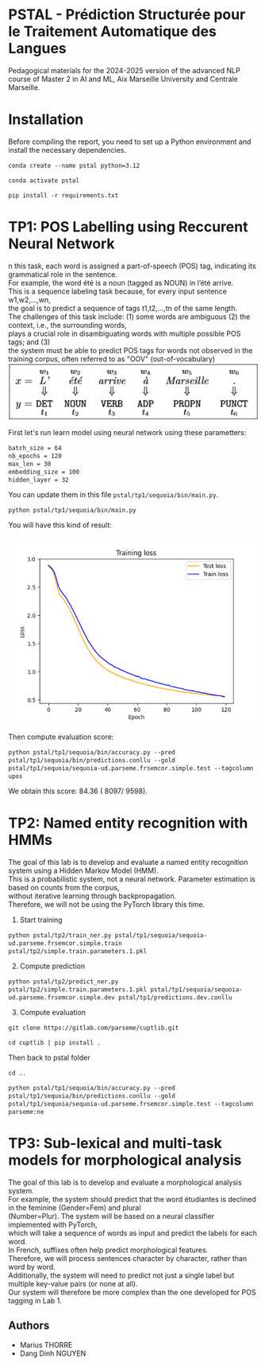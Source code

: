 # PSTAL - Prédiction Structurée pour le Traitement Automatique des Langues

Pedagogical materials for the 2024-2025 version of the advanced NLP course
of Master 2 in AI and ML, Aix Marseille University and Centrale Marseille.

# Installation

Before compiling the report, you need to set up a Python environment and install the necessary dependencies.
```shell
conda create --name pstal python=3.12
```

```shell
conda activate pstal
```

```shell
pip install -r requirements.txt
```

# TP1: POS Labelling using Reccurent Neural Network
n this task, each word is assigned a part-of-speech (POS) tag, indicating its grammatical role in the sentence. <br>
For example, the word été is a noun (tagged as NOUN) in l’été arrive. <br>
This is a sequence labeling task because, for every input sentence w1,w2,…,wn, <br>
the goal is to predict a sequence of tags t1,t2,…,tn of the same length. <br>
The challenges of this task include: (1) some words are ambiguous (2) the context, i.e., the surrounding words, <br>
plays a crucial role in disambiguating words with multiple possible POS tags; and (3) <br>
the system must be able to predict POS tags for words not observed in the training corpus, often referred to as "OOV" (out-of-vocabulary)
<img src="img/Figure_2.png"> <br>

First let's run learn model using neural network using these parametters:

    batch_size = 64
    nb_epochs = 120
    max_len = 30
    embedding_size = 100
    hidden_layer = 32
You can update them in this file ``pstal/tp1/sequoia/bin/main.py``.

```shell
python pstal/tp1/sequoia/bin/main.py
```

You will have this kind of result:

<img src="img/Figure_1.png">

Then compute evaluation score:
```shell
python pstal/tp1/sequoia/bin/accuracy.py --pred pstal/tp1/sequoia/bin/predictions.conllu --gold pstal/tp1/sequoia/sequoia-ud.parseme.frsemcor.simple.test --tagcolumn upos
```
We obtain this score: 84.36 ( 8097/ 9598).

# TP2: Named entity recognition with HMMs

The goal of this lab is to develop and evaluate a named entity recognition system using a Hidden Markov Model (HMM). <br>
This is a probabilistic system, not a neural network. Parameter estimation is based on counts from the corpus,  <br>
without iterative learning through backpropagation. <br>
Therefore, we will not be using the PyTorch library this time. <br>

1. Start training
```shell
python pstal/tp2/train_ner.py pstal/tp1/sequoia/sequoia-ud.parseme.frsemcor.simple.train pstal/tp2/simple.train.parameters.1.pkl
```

2. Compute prediction
```shell
python pstal/tp2/predict_ner.py pstal/tp2/simple.train.parameters.1.pkl pstal/tp1/sequoia/sequoia-ud.parseme.frsemcor.simple.dev pstal/tp1/predictions.dev.conllu
```

3. Compute evaluation
```shell
git clone https://gitlab.com/parseme/cuptlib.git
```
```shell
cd cuptlib | pip install . 
```
Then back to pstal folder 
```shell
cd ..
```
```shell
python pstal/tp1/sequoia/bin/accuracy.py --pred pstal/tp1/sequoia/bin/predictions.conllu --gold pstal/tp1/sequoia/sequoia-ud.parseme.frsemcor.simple.test --tagcolumn parseme:ne
```

# TP3: Sub-lexical and multi-task models for morphological analysis

The goal of this lab is to develop and evaluate a morphological analysis system. <br> 
For example, the system should predict that the word étudiantes is declined in the feminine (Gender=Fem) and plural <br>
(Number=Plur). The system will be based on a neural classifier implemented with PyTorch, <br>
which will take a sequence of words as input and predict the labels for each word. <br>
In French, suffixes often help predict morphological features. <br>
Therefore, we will process sentences character by character, rather than word by word. <br>
Additionally, the system will need to predict not just a single label but multiple key-value pairs (or none at all). <br>
Our system will therefore be more complex than the one developed for POS tagging in Lab 1. <br>

## Authors
- Marius THORRE
- Dang Dinh NGUYEN


